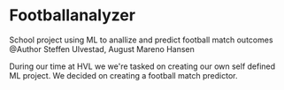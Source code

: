 # Footballanalyzer
School project using ML to anallize and predict football match outcomes
@Author Steffen Ulvestad, August Mareno Hansen

During our time at HVL we we're tasked on creating our own self defined ML project. We decided on creating a football match predictor.
